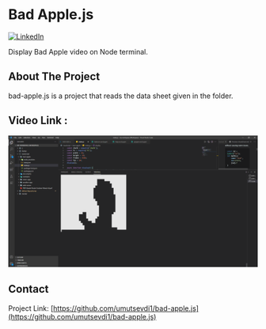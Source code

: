 # Bad Apple.js
[![LinkedIn][linkedin-shield]][linkedin-url]


Display Bad Apple video on Node terminal.




## About The Project
bad-apple.js is a project that reads the data sheet given in the folder.
## Video Link :
[![product-screenshot]](https://youtu.be/4WxbU1j7pCs)
                    
                    
<!-- CONTACT -->
## Contact
Project Link: [https://github.com/umutsevdi1/bad-apple.js](https://github.com/umutsevdi1/bad-apple.js)




<!-- MARKDOWN LINKS & IMAGES -->
<!-- https://www.markdownguide.org/basic-syntax/#reference-style-links -->
[linkedin-shield]: https://img.shields.io/badge/-LinkedIn-black.svg?style=for-the-badge&logo=linkedin&colorB=555
[linkedin-url]: https://www.linkedin.com/in/umut-sevdi/
[product-screenshot]: BadApple_First_Frame.png
